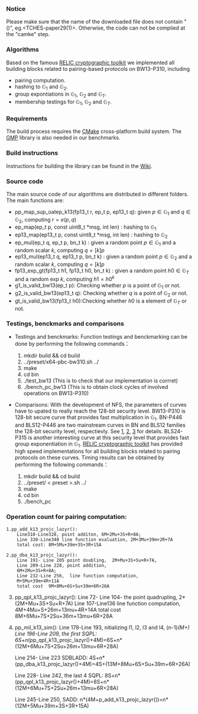 ### Notice
Please make sure that the name of the  downloaded file does not contain "()", eg.<TCHES-paper29(1)>.
Otherwise, the code can not be complied at the "camke" step. 

### Algorithms

Based on the famous [RELIC cryptographic toolkit](https://github.com/relic-toolkit/relic) we implemented all building blocks related to pairing-based protocols on BW13-P310, including

 * pairing computation.
*  hashing to  $\mathbb{G}_1$ and $\mathbb{G}_2$.
*  group expontiations in  $\mathbb{G}_1$, $\mathbb{G}_2$ and  $\mathbb{G}_T$.
*  membership testings for  $\mathbb{G}_1$, $\mathbb{G}_2$ and  $\mathbb{G}_T$.
### Requirements

The build process requires the [CMake](https://cmake.org/) cross-platform build system. The [GMP](https://gmplib.org/) library is also needed in our benchmarks.

### Build instructions

Instructions for building the library can be found in the [Wiki](https://github.com/relic-toolkit/relic/wiki/Building).


### Source code
  
The main source code of our algorithms are distributed in different folders.  The main functions are:
* pp_map_sup_oatep_k13(fp13_t r, ep_t p, ep13_t q): given $p\in  \mathbb{G}_1$ and $q\in \mathbb{G}_2$,  computing $r=e(p,q)$ 
* ep_map(ep_t p, const uint8_t *msg, int len) : hashing to $\mathbb{G}_1$
* ep13_map(ep13_t p, const uint8_t *msg, int len) : hashing to $\mathbb{G}_2$
* ep_mul(ep_t q, ep_t p, bn_t k) : given a random point $p\in \mathbb{G}_1$ and a random scalar $k$, computing $q=[k]p$
* ep13_mul(ep13_t q, ep13_t p, bn_t k) : given a random point $p\in \mathbb{G}_2$ and a random scalar $k$, computing $q=[k]p$
* fp13_exp_gt(fp13_t h1, fp13_t h0,  bn_t k) : given a random point $h0\in \mathbb{G}_T$ and a random exp $k$, computing $h1={h0}^k$
* g1_is_valid_bw13(ep_t p): Checking whether $p$ is a point of $\mathbb{G}_1$ or not.
* g2_is_valid_bw13(ep13_t q): Checking whether $q$ is a point of $\mathbb{G}_2$ or not.
* gt_is_valid_bw13(fp13_t h0):Checking whether $h0$ is a element of $\mathbb{G}_T$ or not.

### Testings, benckmarks and comparisons
* Testings and benckmarks: Function testings and benckmarking can be done by performing the following commands：

    1. mkdir build && cd build 
    2. ../preset/x64-pbc-bw310.sh ../
    3. make
    4. cd bin 
    5. ./test_bw13  (This is to check that our implementation is corrret)
    5. ./bench_pc_bw13 (This is to obtain clock cycles of involved operations on BW13-P310)
  
 * Comparisons: With the development of NFS, the parameters of curves have to upated to really reach the 128-bit security level. BW13-P310 is 128-bit secure curve that provides fast multiplication in  $\mathbb{G}_1$. BN-P446 and BLS12-P446 are two mainstream curves in BN and BLS12 families the 128-bit security level, respectievly. See [1](https://link.springer.com/chapter/10.1007/978-3-030-45388-6_19), [2](https://link.springer.com/article/10.1007/s00145-018-9280-5), [3](https://eprint.iacr.org/2019/485.pdf) for details. BLS24-P315 is another interesting curve at this security level that provides fast group exponentiation in $\mathbb{G}_1$. [RELIC cryptographic toolkit](https://github.com/relic-toolkit/relic) has provided high speed implementations for all building blocks related to pairing protocols on these curves. Timing results can be obtained by performing the following commands：
 
   1. mkdir build && cd build 
   2. ../preset/ < preset >.sh ../
   3. make
   4. cd bin 
   5. ./bench_pc

### Operation count for pairing computation:
    1.pp_add_k13_projc_lazyr():
        Line310-Line328, point additon, 6M+2Mu+3S+R+8A;
        Line 330-Line348 line function evaluation, 2M+3Mu+39m+2R+7A
        total cost: 8M+5Mu+39m+3S+3R+15A
    
    2.pp_dba_k13_projc_lazyr():
        Line 191- Line 205 point doubling,  2M+Mu+3S+Su+R+7A,
        Line 209-Line 228, point addition,
        6M+2Mu+3S+R+8A;
        Line 232-Line 256,  line function computation, 
        M+5Mu+39m+4R+11A
        total cost  9M+8Mu+6S+Su+39m+6R+26A
        
   3. pp_qpl_k13_projc_lazyr():
       Line 72- Line 104- the  point quadrupling,   2*(2M+Mu+3S+Su+R+7A)
       Line 107-Line136 line function computation,  4M+4Mu+S+26m+13mu+4R+14A
       total cost 8M+6Mu+7S+2Su+36m+13mu+6R+28A

   4.  pp_mil_k13_sim():
       Line 178-Line 193,   nitializing l1, l2, l3 and l4,
       (n-1)*(M+)
       Line 196-Line 209, the first SQPL:
        6S+n*(pp_qpl_k13_projc_lazyr()+4M)=6S+n*(12M+6Mu+7S+2Su+26m+13mu+6R+28A)

        Line 214- Line 223 SDBLADD:
         4S+n*(pp_dba_k13_projc_lazyr()+4M)=4S+(13M+8Mu+6S+Su+39m+6R+26A)
         
        Line 228- Line 242, the last 4 SQPL:
        8S+n*(pp_qpl_k13_projc_lazyr()+4M)=8S+n*(12M+6Mu+7S+2Su+26m+13mu+6R+28A)
        
         Line 245-Line 250, SADD:
         n*(4M+p_add_k13_projc_lazyr())=n*(12M+5Mu+39m+3S+3R+15A)
 

  
  


